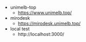 - unimelb-top
  - https://www.unimelb.top/
- mirodesk
  - https://mirodesk.unimelb.top/
- local test
  - http://localhost:3000/